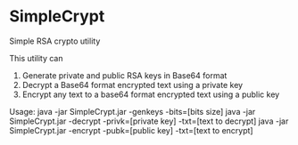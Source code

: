 # SimpleCrypt
Simple RSA crypto utility

This utility can 
1. Generate private and public RSA keys in Base64 format
2. Decrypt a Base64 format encrypted text using a private key
3. Encrypt any text to a base64 format encrypted text using a public key

Usage: 
java -jar SimpleCrypt.jar -genkeys -bits=[bits size]
java -jar SimpleCrypt.jar -decrypt -privk=[private key] -txt=[text to decrypt]
java -jar SimpleCrypt.jar -encrypt -pubk=[public key] -txt=[text to encrypt]
